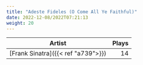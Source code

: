 ```yaml
---
title: "Adeste Fideles (O Come All Ye Faithful)"
date: 2022-12-08/2022T07:21:13
weight: 20
---
```




 Artist | Plays 
----- | -----:
[Frank Sinatra]({{< ref "a739">}}) | 14
